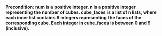 **Precondition**: **num is a positive integer. n is a positive integer representing the number of cubes. cube_faces is a list of n lists, where each inner list contains 6 integers representing the faces of the corresponding cube. Each integer in cube_faces is between 0 and 9 (inclusive).**
